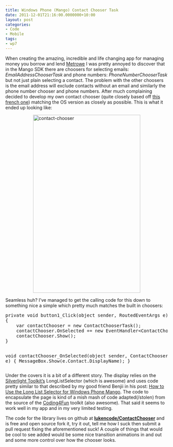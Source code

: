 ```yaml
---
title: Windows Phone (Mango) Contact Chooser Task
date: 2011-12-01T21:16:00.0000000+10:00
layout: post
categories:
- Code
- Mobile
tags:
- wp7
---
```


<p>When creating the amazing, incredible and life changing app for managing money you borrow and lend <a href="http://www.windowsphone.com/en-US/apps/7745a9a4-6926-4767-9e61-837fdd1faba5" target="_blank">Metrowe</a> I was pretty annoyed to discover that in the Mango SDK there are choosers for selecting emails: <em>EmailAddressChooserTask</em><strong> </strong>and phone numbers: <em>PhoneNumberChooserTask </em>but not just plain selecting a contact. The problem with the other choosers is the email address will exclude contacts without an email and similarly the phone number chooser and phone numbers. After much complaining decided to develop my own contact chooser (quite closely based off <a href="http://blog.naviso.fr/wordpress/?p=851" target="_blank">this french one</a>) matching the OS version as closely as possible. This is what it ended up looking like:</p> <p><a href="http://lukencode.com/wp-content/uploads/2011/12/contact-chooser.png"><img style="background-image: none; border-right-width: 0px; padding-left: 0px; padding-right: 0px; display: block; float: none; border-top-width: 0px; border-bottom-width: 0px; margin-left: auto; border-left-width: 0px; margin-right: auto; padding-top: 0px" title="contact-chooser" border="0" alt="contact-chooser" src="http://lukencode.com/wp-content/uploads/2011/12/contact-chooser_thumb.png" width="333" height="553"></a></p> <p>Seamless huh? I’ve managed to get the calling code for this down to something nice a simple which pretty much matches the built in choosers:</p><pre class="prettyprint">private void button1_Click(object sender, RoutedEventArgs e)
{
    var contactChooser = new ContactChooserTask();
    contactChooser.OnSelected += new EventHandler&lt;ContactChooserEventArgs&gt;(contactChooser_OnSelected);
    contactChooser.Show();
}

void contactChooser_OnSelected(object sender, ContactChooserEventArgs e)
{
    MessageBox.Show(e.Contact.DisplayName);
}
</pre>
<p>Under the covers it is a bit of a different story. The display relies on the <a href="http://silverlight.codeplex.com/" target="_blank">Silverlight Toolkit’s</a> LongListSelector (which is awesome) and uses code pretty similar to that described by my good friend Benjii in his post: <a href="http://benjii.me/2011/10/how-to-use-the-long-list-selector-for-windows-phone-mango/" target="_blank">How to Use the Long List Selector for Windows Phone Mango</a>. The code to encapsulate the page is kind of a mish mash of code adapted(/stolen) from the source of the <a href="http://coding4fun.codeplex.com/" target="_blank">Coding4Fun</a> toolkit (also awesome). That said it seems to work well in my app and in my very limited testing.</p>
<p>The code for the library lives on github at <a href="https://github.com/lukencode/ContactChooser" target="_blank"><strong>lukencode/ContactChooser</strong></a> and is free and open source fork it, try it out, tell me how I suck then submit a pull request fixing the aforementioned suck! A couple of things that would be cool to see added would be some nice transition animations in and out and some more control over how the chooser looks.</p>